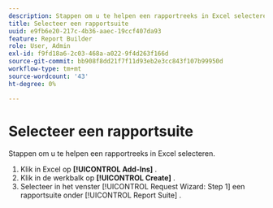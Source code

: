 ```yaml
---
description: Stappen om u te helpen een rapportreeks in Excel selecteren.
title: Selecteer een rapportsuite
uuid: e9fb6e20-217c-4b36-aaec-19ccf407da93
feature: Report Builder
role: User, Admin
exl-id: f9fd18a6-2c03-468a-a022-9f4d263f166d
source-git-commit: bb908f8dd21f7f11d93eb2e3cc843f107b99950d
workflow-type: tm+mt
source-wordcount: '43'
ht-degree: 0%

---
```


# Selecteer een rapportsuite

Stappen om u te helpen een rapportreeks in Excel selecteren.

1. Klik in Excel op **[!UICONTROL Add-Ins]** .
1. Klik in de werkbalk op **[!UICONTROL Create]** .
1. Selecteer in het venster [!UICONTROL Request Wizard: Step 1] een rapportsuite onder [!UICONTROL Report Suite] .
